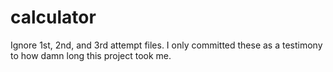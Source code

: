# calculator

Ignore 1st, 2nd, and 3rd attempt files. I only committed these as a testimony to how damn long this project took me.
